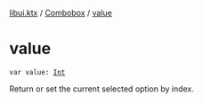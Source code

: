 [libui.ktx](../index.md) / [Combobox](index.md) / [value](./value.md)

# value

`var value: `[`Int`](https://kotlinlang.org/api/latest/jvm/stdlib/kotlin/-int/index.html)

Return or set the current selected option by index.

